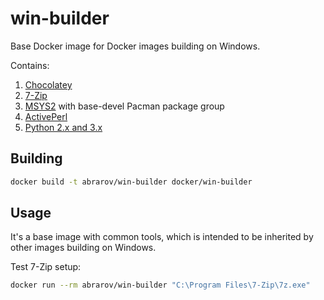 # win-builder
 
Base Docker image for Docker images building on Windows. 

Contains:

1. [Chocolatey](https://chocolatey.org)
1. [7-Zip](https://www.7-zip.org)
1. [MSYS2](http://www.msys2.org) with base-devel Pacman package group
1. [ActivePerl](https://www.activestate.com/products/activeperl)
1. [Python 2.x and 3.x](https://www.python.org)

## Building

```bash
docker build -t abrarov/win-builder docker/win-builder
```

## Usage

It's a base image with common tools, which is intended to be inherited by other images building on Windows.

Test 7-Zip setup:

```bash
docker run --rm abrarov/win-builder "C:\Program Files\7-Zip\7z.exe"
```